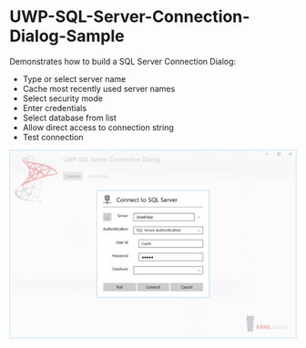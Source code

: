 # UWP-SQL-Server-Connection-Dialog-Sample
Demonstrates how to build a SQL Server Connection Dialog:
* Type or select server name
* Cache most recently used server names
* Select security mode
* Enter credentials
* Select database from list
* Allow direct access to connection string
* Test connection

![ScreenShot](Assets/SqlConnectionDialog.png?raw=true "Screenshot")
